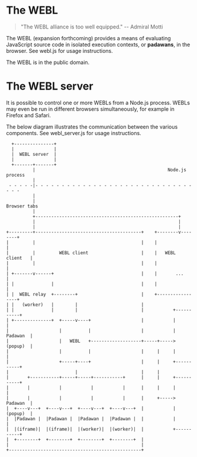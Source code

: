 # The WEBL

> "The WEBL alliance is too well equipped."
>   -- Admiral Motti

The WEBL (expansion forthcoming) provides a means of evaluating JavaScript source code in isolated execution contexts, or __padawans__, in the browser. See webl.js for usage instructions.

The WEBL is in the public domain.

# The WEBL server

It is possible to control one or more WEBLs from a Node.js process. WEBLs may even be run in different browsers simultaneously, for example in Firefox and Safari.

The below diagram illustrates the communication between the various components. See webl_server.js for usage instructions.

      +---------------+
      |               |
      |  WEBL server  |
      |               |
      +-------+-------+
              |                                                  Node.js process
              |
     - - - - -|- - - - - - - - - - - - - - - - - - - - - - - - - - - - - - - - -
              |
              |                                                     Browser tabs
              |
              +------------------------------------------------------+
              |                                                      |
              |                                                      |
    +---------+----------------------------------------+    +--------v--------+
    |         |                                        |    |                 |
    |         |         WEBL client                    |    |   WEBL client   |
    |         |                                        |    |                 |
    | +-------v------+                                 |    |       ...       |
    | |              |                                 |    |                 |
    | |  WEBL relay  +--------+                        |    +-----------------+
    | |   (worker)   |        |                        |
    | |              |        |                        |           +-----------+
    | +--------------+  +-----v----+                   |           |           |
    |                   |          |                   |           |  Padawan  |
    |                   |   WEBL   +-------------------+-----+----->  (popup)  |
    |                   |          |                   |     |     |           |
    |                   +-----+----+                   |     |     +-----------+
    |                         |                        |     |
    |       +-----------+-----+-----+-----------+      |     |     +-----------+
    |       |           |           |           |      |     |     |           |
    |       |           |           |           |      |     +----->  Padawan  |
    |  +----v---+  +----v---+  +----v---+  +----v---+  |           |  (popup)  |
    |  |Padawan |  |Padawan |  |Padawan |  |Padawan |  |           |           |
    |  |(iframe)|  |(iframe)|  |(worker)|  |(worker)|  |           +-----------+
    |  +--------+  +--------+  +--------+  +--------+  |
    |                                                  |
    +--------------------------------------------------+
